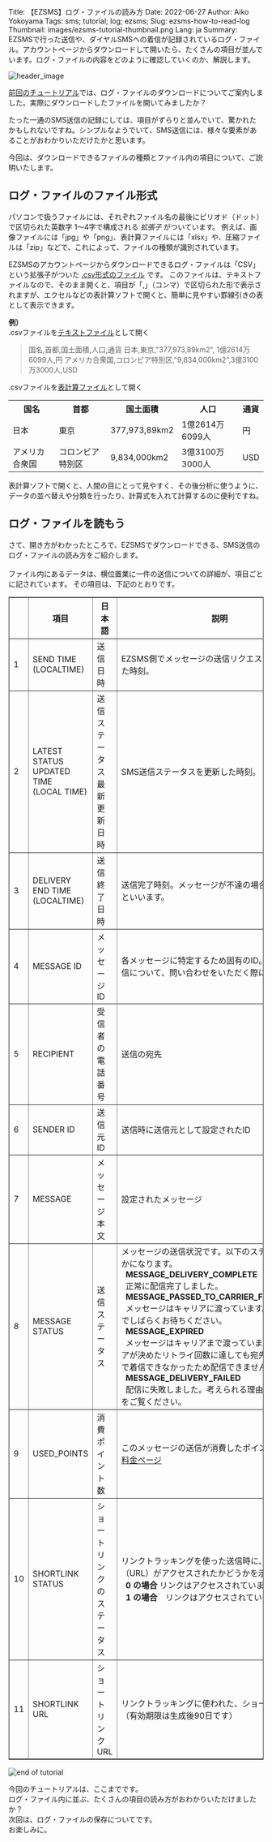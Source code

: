 Title: 【EZSMS】ログ・ファイルの読み方
Date: 2022-06-27
Author: Aiko Yokoyama
Tags: sms; tutorial; log; ezsms;
Slug: ezsms-how-to-read-log
Thumbnail: images/ezsms-tutorial-thumbnail.png
Lang: ja
Summary: EZSMSで行った送信や、ダイヤルSMSへの着信が記録されているログ・ファイル。アカウントページからダウンロードして開いたら、たくさんの項目が並んでいます。ログ・ファイルの内容をどのように確認していくのか、解説します。

![header_image]({filename}/images/ezsms-tutorial-head.png)

[前回のチュートリアル](https://blog.xoxzo.com/ja/2022/06/24/ezsms-log-download/)では、ログ・ファイルのダウンロードについてご案内しました。実際にダウンロードしたファイルを開いてみましたか？<br>

たった一通のSMS送信の記録にしては、項目がずらりと並んでいて、驚かれたかもしれないですね。シンプルなようでいて、SMS送信には、様々な要素があることがおわかりいただけたかと思います。<br>

今回は、ダウンロードできるファイルの種類とファイル内の項目について、ご説明いたします。

## ログ・ファイルのファイル形式
パソコンで扱うファイルには、それぞれファイル名の最後にピリオド（ドット）で区切られた英数字 1〜4字で構成される _拡張子_ がついています。
例えば、画像ファイルには「jpg」や「png」、表計算ファイルには「xlsx」や、圧縮ファイルは「zip」などで、これによって、ファイルの種類が識別されています。


EZSMSのアカウントページからダウンロードできるログ・ファイルは「CSV」という拡張子がついた [.csv形式のファイル](https://ja.wikipedia.org/wiki/Comma-Separated_Values) です。
このファイルは、テキストファイルなので、そのまま開くと、項目が「,」（コンマ）で区切られた形で表示されますが、エクセルなどの表計算ソフトで開くと、簡単に見やすい罫線引きの表として表示できます。

**例）** <br>
.csvファイルを[テキストファイル](https://ja.wikipedia.org/wiki/Comma-Separated_Values)として開く<br>
> 国名,首都,国土面積,人口,通貨
> 日本,東京,"377,973,89km2", 	1億2614万6099人,円
> アメリカ合衆国,コロンビア特別区,"9,834,000km2",3億3100万3000人,USD

.csvファイルを[表計算ファイル](https://ja.wikipedia.org/wiki/%E8%A1%A8%E8%A8%88%E7%AE%97%E3%82%BD%E3%83%95%E3%83%88)として開く<br>
<div class="table-responsive">
  <table>
<tr>
  <th>国名</th>
  <th>首都</th>
  <th>国土面積</th>
  <th>人口</th>
  <th>通貨</th>
 </tr>
<tr>
  <td>日本</td>
  <td>東京</td>
  <td>377,973,89km2</td>
  <td>1億2614万6099人</td>
  <td>円</td>
</tr>
<tr>
  <td>アメリカ合衆国</td>
  <td>コロンビア特別区</td>
  <td>9,834,000km2</td>
  <td>3億3100万3000人</td>
  <td>USD</td>
 </tr>
</table>
</div>

表計算ソフトで開くと、人間の目にとって見やすく、その後分析に使うように、データの並べ替えや分類を行ったり、計算式を入れて計算するのに便利ですね。<br>

## ログ・ファイルを読もう
さて、開き方がわかったところで、EZSMSでダウンロードできる、SMS送信のログ・ファイルの読み方をご紹介します。
<br><br>
ファイル内にあるデータは、横位置業に一件の送信についての詳細が、項目ごとに記されています。
その項目は、下記のとおりです。
<div class="table-responsive">
  <table border="1" cellpadding="1" cellspacing="1">
    <tbody>
      <tr>
        <th style="text-align: center;"></th>
        <th style="text-align: center;">項目</th>
        <th style="text-align: center;">日本語</th>
        <th style="text-align: center;">説明</th>
      </tr>
      <tr>
        <td>1</td>
        <td>SEND TIME<br>
        (LOCALTIME)</td>
        <td>送信日時</td>
        <td>EZSMS側でメッセージの送信リクエストを受け付けた時刻。</td>
      </tr>
      <tr>
        <td>2</td>
        <td>LATEST STATUS UPDATED TIME<br>
        (LOCAL TIME)</td>
        <td>送信ステータス<br>最新更新日時</td>
        <td>SMS送信ステータスを更新した時刻。</td>
      </tr>
      <tr>
        <td>3</td>
        <td>DELIVERY END TIME<br>
        (LOCALTIME)</td>
        <td>送信終了日時</td>
        <td>送信完了時刻。メッセージが不達の場合でも送信完了といいます。</td>
      </tr>
      <tr>
        <td>4</td>
        <td>MESSAGE ID</td>
        <td>メッセージID</td>
        <td>各メッセージに特定するため固有のID。ある特定の送信について、問い合わせをいただく際に必要です。</td>
      </tr>
      <tr>
        <td>5</td>
        <td>RECIPIENT</td>
        <td>受信者の電話番号</td>
        <td>送信の宛先</td>
      </tr>
      <tr>
        <td>6</td>
        <td>SENDER ID</td>
        <td>送信元ID</td>
        <td>送信時に送信元として設定されたID</td>
      </tr>
      <tr>
        <td>7</td>
        <td>MESSAGE</td>
        <td>メッセージ本文</td>
        <td>設定されたメッセージ</td>
      </tr>
      <tr>
        <td>8</td>
        <td>MESSAGE STATUS</td>
        <td>送信ステータス</td>
        <td>メッセージの送信状況です。以下のステータスのどれかになります。<br>
        &nbsp;&nbsp;<strong>MESSAGE_DELIVERY_COMPLETE</strong><br>
        &nbsp;&nbsp;正常に配信完了しました。<br>
        &nbsp;&nbsp;<strong>MESSAGE_PASSED_TO_CARRIER_FOR_DELIVERY</strong><br>
        &nbsp;&nbsp;メッセージはキャリアに渡っています。配信完了までしばらくお待ちください。<br>
        &nbsp;&nbsp;<strong>MESSAGE_EXPIRED</strong><br>
        &nbsp;&nbsp;メッセージはキャリアまで渡っていますが、キャリアが決めたリトライ回数に達しても宛先の携帯電話まで着信できなかったため配信できませんでした。<br>
        &nbsp;&nbsp;<strong>MESSAGE_DELIVERY_FAILED</strong><br>
        &nbsp;&nbsp;配信に失敗しました。考えられる理由として <a href="https://help.xoxzo.com/ja/ezsms-sms-delivery-service/articles/what-would-cause-the-sending-failure/">こちら</a> をご覧ください。</td>
      </tr>
      <tr>
        <td>9</td>
        <td>USED_POINTS</td>
        <td>消費ポイント数</td>
        <td>このメッセージの送信が消費したポイント数 参照： <a href="https://www.ezsms.biz/ja/faq/price/">料金ページ</a> </td>
      </tr>
      <tr>
        <td>10</td>
        <td>SHORTLINK STATUS</td>
        <td>ショートリンクの<br>ステータス</td>
        <td>リンクトラッキングを使った送信時に、リンク（URL）がアクセスされたかどうかを示します。<br>
        &nbsp;&nbsp;<strong>0 の場合</strong> リンクはアクセスされていません<br>
        &nbsp;&nbsp;<strong>1 の場合</strong>　リンクはアクセスされています</td>
      </tr>
      <tr>
        <td>11</td>
        <td>SHORTLINK URL</td>
        <td>ショートリンクURL</td>
        <td>リンクトラッキングに使われた、ショートURL<br>（有効期限は生成後90日です）</td>
      </tr>
    </tbody>
  </table>
</div>




![end of tutorial]({filename}/images/ezsms-tutorial-line.png)

今回のチュートリアルは、ここまでです。<br>
ログ・ファイル内に並ぶ、たくさんの項目の読み方がおわかりいただけましたか？<br>
次回は、ログ・ファイルの保存についてです。<br>
お楽しみに。

